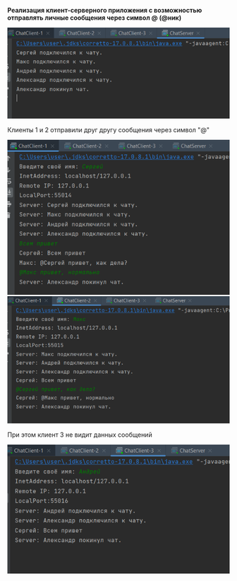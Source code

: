 **Реализация клиент-серверного приложения с возможностью отправлять личные сообщения через символ @ (@ник)**

![Окно состояния сервера](1.png)

Клиенты 1 и 2 отправили друг другу сообщения через символ "@"

![Окно состояния клиентов, которые общаются через личные сообщения](2.png)
![](3.png)

При этом клиент 3 не видит данных сообщений

![Окно состояния клиента](4.png)
